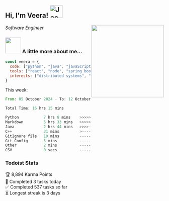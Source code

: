 <h2> Hi, I'm Veera! <img src="https://raw.githubusercontent.com/Tarikul-Islam-Anik/Animated-Fluent-Emojis/master/Emojis/Activities/Jack-O-Lantern.png" alt="Jack-O-Lantern" width="40" height="40" /></h2>
<img align='right' src="https://user-images.githubusercontent.com/74038190/213911110-aedbef38-a29f-4b6b-a65c-11608b4f75a5.gif" width="230">
<p><em>Software Engineer</em></p>


### <img src="https://user-images.githubusercontent.com/74038190/216656963-09118229-8a9e-4af0-910c-c37f35f2e210.gif" width="50"> A little more about me...  

```javascript
const veera = {
  code: ["python", "java", "javaScript", "typeScript", "c++"],
  tools: ["react", "node", "spring boot", "docker", "next.JS", "aws"],
  interests: ["distributed systems", "enterprise software", "parallel computing", "cloud computing", "machine learning", "AI"]
}
```
This week:
<!--START_SECTION:waka-->

```rust
From: 05 October 2024 - To: 12 October 2024

Total Time: 16 hrs 15 mins

Python           7 hrs 8 mins    >>>>>>>>>>>--------------   43.80 %
Markdown         5 hrs 33 mins   >>>>>>>>>----------------   34.10 %
Java             2 hrs 44 mins   >>>>---------------------   16.85 %
C++              31 mins         >------------------------   03.23 %
GitIgnore file   10 mins         -------------------------   01.12 %
Git Config       5 mins          -------------------------   00.57 %
Other            2 mins          -------------------------   00.26 %
CSV              0 secs          -------------------------   00.07 %
```

<!--END_SECTION:waka-->


### Todoist Stats

<!-- TODO-IST:START -->
🏆  8,894 Karma Points           
🌸  Completed 3 tasks today           
✅  Completed 537 tasks so far           
⏳  Longest streak is 3 days
<!-- TODO-IST:END -->
<!--
Profile views:
[![](https://visitcount.itsvg.in/api?id=veeravivekt&label=Profile%20Views&color=1&icon=2&pretty=false)](https://visitcount.itsvg.in)
-->
